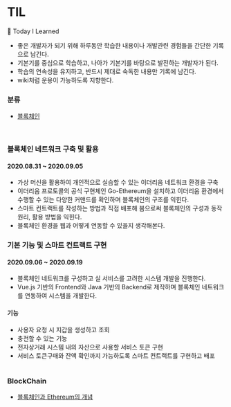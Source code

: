 # TIL

📝 Today I Learned
- 좋은 개발자가 되기 위해 하루동안 학습한 내용이나 개발관련 경험들을 간단한 기록으로 남긴다.
- 기본기를 중심으로 학습하고, 나아가 기본기를 바탕으로 발전하는 개발자가 된다.
- 학습의 연속성을 유지하고, 반드시 제대로 숙독한 내용만 기록에 남긴다.
- wiki처럼 운용이 가능하도록 지향한다.

### 분류
- [블록체인](BlockChain)

<br>

### 블록체인 네트워크 구축 및 활용 
#### 2020.08.31 ~ 2020.09.05
- 가상 머신을 활용하여 개인적으로 실습할 수 있는 이더리움 네트워크 환경을 구축
- 이더리움 프로토콜의 공식 구현체인 Go-Ethereum을 설치하고 이더리움 환경에서 수행할 수 있는 다양한 커맨드를 확인하며 블록체인의 구조를 익힌다.
- 스마트 컨트랙트를 작성하는 방법과 직접 배포해 봄으로써 블록체인의 구성과 동작 원리, 활용 방법을 익힌다.
- 블록체인 환경을 웹과 어떻게 연동할 수 있을지 생각해본다.


### 기본 기능 및 스마트 컨트랙트 구현
#### 2020.09.06 ~ 2020.09.19
- 블록체인 네트워크를 구성하고 실 서비스를 고려한 시스템 개발을 진행한다.
- Vue.js 기반의 Frontend와 Java 기반의 Backend로 제작하며 블록체인 네트워크를 연동하여 시스템을 개발한다.
#### 기능
- 사용자 요청 시 지갑을 생성하고 조회
- 충전할 수 있는 기능
- 전자상거래 시스템 내의 자산으로 사용할 서비스 토큰 구현
- 서비스 토큰구매와 잔액 확인까지 가능하도록 스마트 컨트랙트를 구현하고 배포

#

### BlockChain
- [블록체인과 Ethereum의 개념](https://github.com/yeon-hee/TIL/blob/master/BlockChain/BlockChain%20and%20Ethereum.md)
